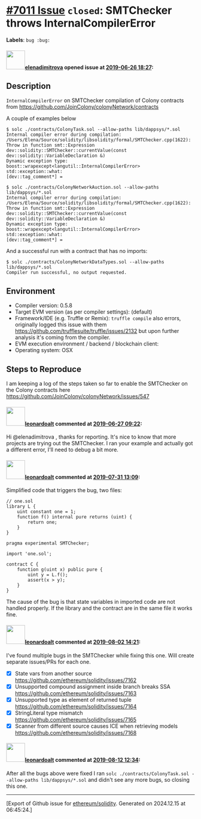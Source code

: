 # [\#7011 Issue](https://github.com/ethereum/solidity/issues/7011) `closed`: SMTChecker throws InternalCompilerError
**Labels**: `bug :bug:`


#### <img src="https://avatars.githubusercontent.com/u/703848?u=d11bd4aa8a069ebb196be76a660ec815f2f0cddc&v=4" width="50">[elenadimitrova](https://github.com/elenadimitrova) opened issue at [2019-06-26 18:27](https://github.com/ethereum/solidity/issues/7011):

## Description
`InternalCompilerError` on SMTChecker compilation of Colony contracts from https://github.com/JoinColony/colonyNetwork/contracts

A couple of examples below

```
$ solc ./contracts/ColonyTask.sol --allow-paths lib/dappsys/*.sol
Internal compiler error during compilation:
/Users/Elena/Source/solidity/libsolidity/formal/SMTChecker.cpp(1622): Throw in function smt::Expression dev::solidity::SMTChecker::currentValue(const dev::solidity::VariableDeclaration &)
Dynamic exception type: boost::wrapexcept<langutil::InternalCompilerError>
std::exception::what:
[dev::tag_comment*] =
```

```
$ solc ./contracts/ColonyNetworkAuction.sol --allow-paths lib/dappsys/*.sol
Internal compiler error during compilation:
/Users/Elena/Source/solidity/libsolidity/formal/SMTChecker.cpp(1622): Throw in function smt::Expression dev::solidity::SMTChecker::currentValue(const dev::solidity::VariableDeclaration &)
Dynamic exception type: boost::wrapexcept<langutil::InternalCompilerError>
std::exception::what:
[dev::tag_comment*] =
```

And a successful run with a contract that has no imports:
```
$ solc ./contracts/ColonyNetworkDataTypes.sol --allow-paths lib/dappsys/*.sol
Compiler run successful, no output requested.
```

## Environment

- Compiler version: 0.5.8
- Target EVM version (as per compiler settings): (default)
- Framework/IDE (e.g. Truffle or Remix): `truffle compile` also errors, originally logged this issue with them https://github.com/trufflesuite/truffle/issues/2132 but upon further analysis it's coming from the compiler.
- EVM execution environment / backend / blockchain client:
- Operating system: OSX

## Steps to Reproduce

I am keeping a log of the steps taken so far to enable the SMTChecker on the Colony contracts here https://github.com/JoinColony/colonyNetwork/issues/547

#### <img src="https://avatars.githubusercontent.com/u/504195?u=ce2facd14af9fd474ebff49f0d44891f56f7500f&v=4" width="50">[leonardoalt](https://github.com/leonardoalt) commented at [2019-06-27 09:22](https://github.com/ethereum/solidity/issues/7011#issuecomment-506267612):

Hi @elenadimitrova , thanks for reporting. It's nice to know that more projects are trying out the SMTChecker.
I ran your example and actually got a different error, I'll need to debug a bit more.

#### <img src="https://avatars.githubusercontent.com/u/504195?u=ce2facd14af9fd474ebff49f0d44891f56f7500f&v=4" width="50">[leonardoalt](https://github.com/leonardoalt) commented at [2019-07-31 13:09](https://github.com/ethereum/solidity/issues/7011#issuecomment-516841484):

Simplified code that triggers the bug, two files:
```
// one.sol
library L {
	uint constant one = 1;
	function f() internal pure returns (uint) {
		return one;
	}
}
```

```
pragma experimental SMTChecker;

import 'one.sol';

contract C {
	function g(uint x) public pure {
		uint y = L.f();
		assert(x > y);
	}
}
```

The cause of the bug is that state variables in imported code are not handled properly. If the library and the contract are in the same file it works fine.

#### <img src="https://avatars.githubusercontent.com/u/504195?u=ce2facd14af9fd474ebff49f0d44891f56f7500f&v=4" width="50">[leonardoalt](https://github.com/leonardoalt) commented at [2019-08-02 14:21](https://github.com/ethereum/solidity/issues/7011#issuecomment-517719256):

I've found multiple bugs in the SMTChecker while fixing this one. Will create separate issues/PRs for each one.

- [x] State vars from another source https://github.com/ethereum/solidity/issues/7162
- [x] Unsupported compound assignment inside branch breaks SSA https://github.com/ethereum/solidity/issues/7163
- [x] Unsupported type as element of returned tuple https://github.com/ethereum/solidity/issues/7164
- [x] StringLiteral type mismatch https://github.com/ethereum/solidity/issues/7165
- [x] Scanner from different source causes ICE when retrieving models https://github.com/ethereum/solidity/issues/7168

#### <img src="https://avatars.githubusercontent.com/u/504195?u=ce2facd14af9fd474ebff49f0d44891f56f7500f&v=4" width="50">[leonardoalt](https://github.com/leonardoalt) commented at [2019-08-12 12:34](https://github.com/ethereum/solidity/issues/7011#issuecomment-520406320):

After all the bugs above were fixed I ran
`solc ./contracts/ColonyTask.sol --allow-paths lib/dappsys/*.sol`
and didn't see any more bugs, so closing this one.


-------------------------------------------------------------------------------



[Export of Github issue for [ethereum/solidity](https://github.com/ethereum/solidity). Generated on 2024.12.15 at 06:45:24.]
